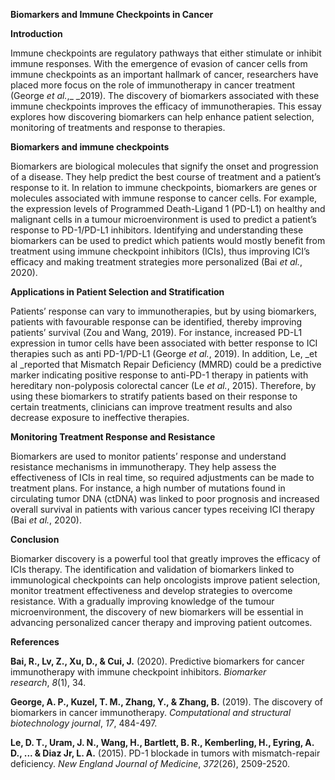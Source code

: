 **Biomarkers and Immune Checkpoints in Cancer**

**Introduction**

Immune checkpoints are regulatory pathways that either stimulate or inhibit immune responses. With the emergence of evasion of cancer cells from immune checkpoints as an important hallmark of cancer, researchers have placed more focus on the role of immunotherapy in cancer treatment (George _et al._,_ _2019). The discovery of biomarkers associated with these immune checkpoints improves the efficacy of immunotherapies. This essay explores how discovering biomarkers can help enhance patient selection, monitoring of treatments and response to therapies.

**Biomarkers and immune checkpoints**

Biomarkers are biological molecules that signify the onset and progression of a disease. They help predict the best course of treatment and a patient’s response to it. In relation to immune checkpoints, biomarkers are genes or molecules associated with immune response to cancer cells. For example, the expression levels of Programmed Death-Ligand 1 (PD-L1) on healthy and malignant cells in a tumour microenvironment is used to predict a patient’s response to PD-1/PD-L1 inhibitors. Identifying and understanding these biomarkers can be used to predict which patients would mostly benefit from treatment using immune checkpoint inhibitors (ICIs), thus improving ICI’s efficacy and making treatment strategies more personalized (Bai _et al._, 2020).

**Applications in Patient Selection and Stratification**

Patients’ response can vary to immunotherapies, but by using biomarkers, patients with favourable response can be identified, thereby improving patients’ survival (Zou and Wang, 2019). For instance, increased PD-L1 expression in tumor cells have been associated with better response to ICI therapies such as anti PD-1/PD-L1 (George _et al._, 2019). In addition, Le, _et al _reported that Mismatch Repair Deficiency (MMRD) could be a predictive marker indicating positive response to anti-PD-1 therapy in patients with hereditary non-polyposis colorectal cancer (Le _et al._, 2015). Therefore, by using these biomarkers to stratify patients based on their response to certain treatments, clinicians can improve treatment results and also decrease exposure to ineffective therapies.

**Monitoring Treatment Response and Resistance**

Biomarkers are used to monitor patients’ response and understand resistance mechanisms in immunotherapy. They help assess the effectiveness of ICIs in real time, so required adjustments can be made to treatment plans. For instance, a high number of mutations found in circulating tumor DNA (ctDNA) was linked to poor prognosis and increased overall survival in patients with various cancer types receiving ICI therapy (Bai _et al._, 2020).

**Conclusion**

Biomarker discovery is a powerful tool that greatly improves the efficacy of ICIs therapy. The identification and validation of biomarkers linked to immunological checkpoints can help oncologists improve patient selection, monitor treatment effectiveness and develop strategies to overcome resistance. With a gradually improving knowledge of the tumour microenvironment, the discovery of new biomarkers will be essential in advancing personalized cancer therapy and improving patient outcomes.

**References**

**Bai, R., Lv, Z., Xu, D., & Cui, J.** (2020). Predictive biomarkers for cancer immunotherapy with immune checkpoint inhibitors. _Biomarker research_, _8_(1), 34.

**George, A. P., Kuzel, T. M., Zhang, Y., & Zhang, B.** (2019). The discovery of biomarkers in cancer immunotherapy. _Computational and structural biotechnology journal_, _17_, 484-497.

**Le, D. T., Uram, J. N., Wang, H., Bartlett, B. R., Kemberling, H., Eyring, A. D., ... & Diaz Jr, L. A.** (2015). PD-1 blockade in tumors with mismatch-repair deficiency. _New England Journal of Medicine_, _372_(26), 2509-2520.

 
